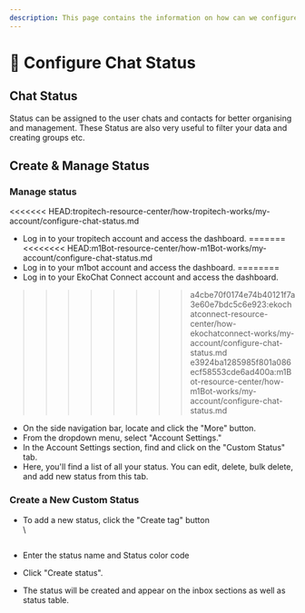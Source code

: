 ```yaml
---
description: This page contains the information on how can we configure the chat status
---
```


# 📖 Configure Chat Status

## Chat Status

Status can be assigned to the user chats and contacts for better organising and management. These Status are also very useful to filter your data and creating groups etc.

## Create & Manage Status

### **Manage** status

<<<<<<< HEAD:tropitech-resource-center/how-tropitech-works/my-account/configure-chat-status.md
* Log in to your tropitech account and access the dashboard.
=======
<<<<<<<< HEAD:m1Bot-resource-center/how-m1Bot-works/my-account/configure-chat-status.md
* Log in to your m1bot account and access the dashboard.
========
* Log in to your EkoChat Connect account and access the dashboard.
>>>>>>>> a4cbe70f0174e74b40121f7a3e60e7bdc5c6e923:ekochatconnect-resource-center/how-ekochatconnect-works/my-account/configure-chat-status.md
>>>>>>> e3924ba1285985f801a086ecf58553cde6ad400a:m1Bot-resource-center/how-m1Bot-works/my-account/configure-chat-status.md
* On the side navigation bar, locate and click the "More" button.
* From the dropdown menu, select "Account Settings."
* In the Account Settings section, find and click on the "Custom Status" tab.
* Here, you'll find a list of all your status. You can edit, delete, bulk delete, and add new status from this tab.

### **Create a New Custom** Status

*   To add a new status, click the "Create tag" button\
    \


    <figure><img src="../../../.gitbook/assets/1 – 97.png" alt=""><figcaption></figcaption></figure>
* Enter the status name and Status color code
* Click "Create status".
* The status will be created and appear on the inbox sections as well as status table.
